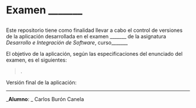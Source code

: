 # Examen _______
## 

Este repositorio tiene como finalidad llevar a cabo el control de versiones de la aplicación desarrollada en el examen _______ de la asignatura _Desarrollo e Integración de Software_, curso_______

El objetivo de la aplicación, según las especificaciones del enunciado del examen, es el siguientes:
> .




Versión final de la aplicación:

________________________________________

_**Alumno**: _
Carlos Burón Canela